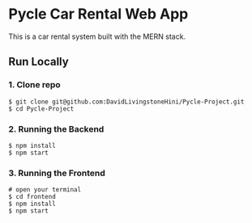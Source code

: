 # Pycle Car Rental Web App

This is a car rental system built with the MERN stack.

##


## Run Locally

### 1. Clone repo

```
$ git clone git@github.com:DavidLivingstoneHini/Pycle-Project.git
$ cd Pycle-Project
```

### 2. Running the Backend

```
$ npm install
$ npm start
```

### 3. Running the Frontend

```
# open your terminal
$ cd frontend
$ npm install
$ npm start
```
